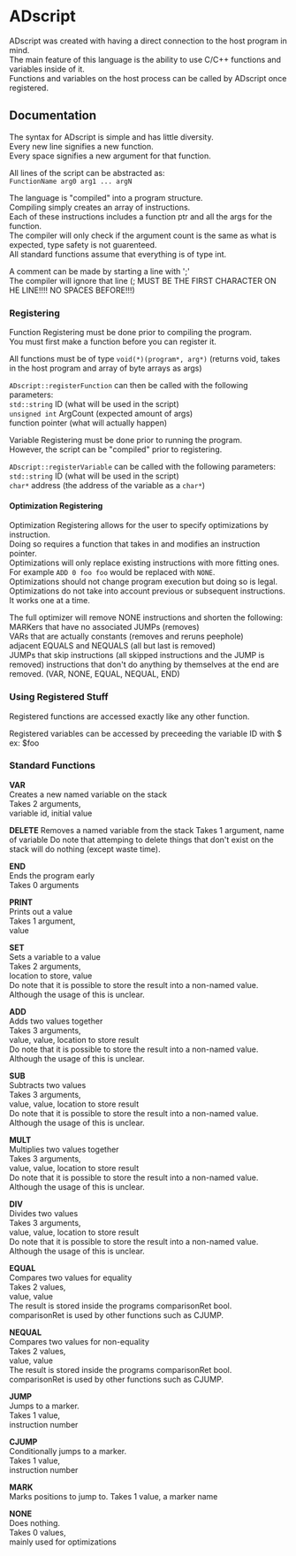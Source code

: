 # ADscript

ADscript was created with having a direct connection to the host program in mind.  
The main feature of this language is the ability to use C/C++ functions and variables inside of it.  
Functions and variables on the host process can be called by ADscript once registered.  

## Documentation

The syntax for ADscript is simple and has little diversity.  
Every new line signifies a new function.  
Every space signifies a new argument for that function.  

All lines of the script can be abstracted as:  
`FunctionName arg0 arg1 ... argN`  

The language is "compiled" into a program structure.  
Compiling simply creates an array of instructions.  
Each of these instructions includes a function ptr and all the args for the function.  
The compiler will only check if the argument count is the same as what is expected, type safety is not guarenteed.  
All standard functions assume that everything is of type int.  

A comment can be made by starting a line with ';'  
The compiler will ignore that line (; MUST BE THE FIRST CHARACTER ON HE LINE!!!! NO SPACES BEFORE!!!)

### Registering

Function Registering must be done prior to compiling the program.  
You must first make a function before you can register it.  

All functions must be of type `void(*)(program*, arg*)`
(returns void, takes in the host program and array of byte arrays as args)  

`ADscript::registerFunction` can then be called with the following parameters:  
`std::string` ID (what will be used in the script)  
`unsigned int` ArgCount (expected amount of args)  
function pointer (what will actually happen)  

Variable Registering must be done prior to running the program.  
However, the script can be "compiled" prior to registering.  

`ADscript::registerVariable` can be called with the following parameters:  
`std::string` ID (what will be used in the script)  
`char*` address (the address of the variable as a `char*`)  

#### Optimization Registering

Optimization Registering allows for the user to specify optimizations by instruction.  
Doing so requires a function that takes in and modifies an instruction pointer.  
Optimizations will only replace existing instructions with more fitting ones.  
For example `ADD 0 foo foo` would be replaced with `NONE`.  
Optimizations should not change program execution but doing so is legal.  
Optimizations do not take into account previous or subsequent instructions. It works one at a time.

The full optimizer will remove NONE instructions and shorten the following:  
MARKers that have no associated JUMPs (removes)  
VARs that are actually constants (removes and reruns peephole)  
adjacent EQUALS and NEQUALS (all but last is removed)  
JUMPs that skip instructions (all skipped instructions and the JUMP is removed)
instructions that don't do anything by themselves at the end are removed. (VAR, NONE, EQUAL, NEQUAL, END)

### Using Registered Stuff

Registered functions are accessed exactly like any other function.  

Registered variables can be accessed by preceeding the variable ID with $  
ex: $foo  

### Standard Functions

**VAR**  
Creates a new named variable on the stack  
Takes 2 arguments,  
variable id, initial value  

**DELETE**
Removes a named variable from the stack
Takes 1 argument,
name of variable
Do note that attemping to delete things that don't exist on the stack will do nothing (except waste time).

**END**  
Ends the program early  
Takes 0 arguments

**PRINT**  
Prints out a value   
Takes 1 argument,  
value

**SET**  
Sets a variable to a value  
Takes 2 arguments,  
location to store, value  
Do note that it is possible to store the result into a non-named value.  
Although the usage of this is unclear.

**ADD**  
Adds two values together  
Takes 3 arguments,  
value, value, location to store result  
Do note that it is possible to store the result into a non-named value.  
Although the usage of this is unclear.  

**SUB**  
Subtracts two values  
Takes 3 arguments,  
value, value, location to store result  
Do note that it is possible to store the result into a non-named value.  
Although the usage of this is unclear.

**MULT**  
Multiplies two values together  
Takes 3 arguments,  
value, value, location to store result  
Do note that it is possible to store the result into a non-named value.  
Although the usage of this is unclear.

**DIV**  
Divides two values  
Takes 3 arguments,  
value, value, location to store result  
Do note that it is possible to store the result into a non-named value.  
Although the usage of this is unclear.

**EQUAL**  
Compares two values for equality  
Takes 2 values,  
value, value  
The result is stored inside the programs comparisonRet bool.  
comparisonRet is used by other functions such as CJUMP.

**NEQUAL**  
Compares two values for non-equality  
Takes 2 values,  
value, value  
The result is stored inside the programs comparisonRet bool.  
comparisonRet is used by other functions such as CJUMP.

**JUMP**  
Jumps to a marker.  
Takes 1 value,  
instruction number

**CJUMP**  
Conditionally jumps to a marker.  
Takes 1 value,  
instruction number

**MARK**  
Marks positions to jump to.
Takes 1 value,
a marker name

**NONE**  
Does nothing.  
Takes 0 values,  
mainly used for optimizations